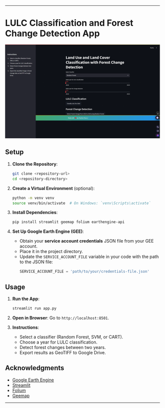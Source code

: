 
---

# LULC Classification and Forest Change Detection App

![Preview Image](preview.png)

## Setup

1. **Clone the Repository**:
   ```bash
   git clone <repository-url>
   cd <repository-directory>
   ```

2. **Create a Virtual Environment** (optional):
   ```bash
   python -m venv venv
   source venv/bin/activate  # On Windows: `venv\Scripts\activate`
   ```

3. **Install Dependencies**:
   ```bash
   pip install streamlit geemap folium earthengine-api
   ```

4. **Set Up Google Earth Engine (GEE)**:
   - Obtain your **service account credentials** JSON file from your GEE account.
   - Place it in the project directory.
   - Update the `SERVICE_ACCOUNT_FILE` variable in your code with the path to the JSON file:
     ```python
     SERVICE_ACCOUNT_FILE = 'path/to/your/credentials-file.json'
     ```

## Usage

1. **Run the App**:
   ```bash
   streamlit run app.py
   ```

2. **Open in Browser**: Go to `http://localhost:8501`.

3. **Instructions**:
   - Select a classifier (Random Forest, SVM, or CART).
   - Choose a year for LULC classification.
   - Detect forest changes between two years.
   - Export results as GeoTIFF to Google Drive.

## Acknowledgments
- [Google Earth Engine](https://earthengine.google.com/)
- [Streamlit](https://streamlit.io/)
- [Folium](https://python-visualization.github.io/folium/)
- [Geemap](https://geemap.org/)

---
